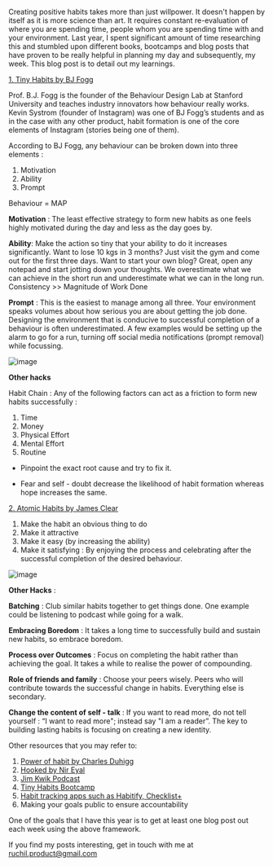  Creating positive habits takes more than just willpower. It doesn't happen by itself as it is more science than art. It requires constant re-evaluation of where you are spending time, people whom you are spending time with and your environment. Last year, I spent significant amount of time researching this and stumbled upon different books, bootcamps and blog posts that have proven to be really helpful in planning my day and subsequently, my week. This blog post is to detail out my learnings.  

[1. Tiny Habits by BJ Fogg][jekyll-tinyhabits]

  Prof. B.J. Fogg is the founder of the Behaviour Design Lab at Stanford University and teaches industry 
  innovators how behaviour really works. Kevin Systrom (founder of Instagram) was one of BJ Fogg’s 
  students and as in the case with any other product, habit formation is one of the core elements of Instagram (stories being one of them). 

  According to BJ Fogg, any behaviour can be broken down into three elements : 

  1. Motivation 
  2. Ability 
  3. Prompt 

  Behaviour = MAP


  **Motivation** :  The least effective strategy to form new habits as one feels highly motivated during the day and less as the day goes by.   
 
  **Ability**: Make the action so tiny that your ability to do it increases significantly. Want to lose 10 kgs in 3 months? Just visit the gym and come out for the first three days. Want to start your own blog? 
               Great, open any notepad and start jotting down your thoughts. We overestimate what we can achieve in the short run and underestimate what we can in the long run. Consistency >> Magnitude of Work Done

  **Prompt** : This is the easiest to manage among all three. Your environment speaks volumes about how serious you are about getting the job done. Designing the environment that is conducive to successful 
               completion of a behaviour is often underestimated. A few examples would be setting up the alarm to go for a run, turning off social media notifications (prompt removal) while focussing. 

![image](https://behaviormodel.org/wp-content/uploads/2020/08/Fogg-Behavior-Model.jpg)

**Other hacks**

Habit Chain : Any of the following factors can act as a friction to form new habits successfully : 

  1. Time 
  2. Money 
  3. Physical Effort 
  4. Mental Effort 
  5. Routine 

* Pinpoint the exact root cause and try to fix it. 

* Fear and self - doubt decrease the likelihood of habit formation whereas hope increases the same. 

[2. Atomic Habits by James Clear][jekyll-atomichabits]

1. Make the habit an obvious thing to do 
2. Make it attractive 
3. Make it easy (by increasing the ability) 
4. Make it satisfying : By enjoying the process and celebrating after the successful completion of the desired behaviour. 
    

![image](https://expertprogrammanagement.com/wp-content/uploads/2018/11/Atomic-Habits_-Plateau-of-Latent-Potential.png)


**Other Hacks** : 

**Batching** : Club similar habits together to get things done. One example could be listening to podcast while going for a walk. 

**Embracing Boredom** : It takes a long time to successfully build and sustain new habits, so embrace boredom. 

**Process over Outcomes** : Focus on completing the habit rather than achieving the goal. It takes a while to realise the power of compounding. 

**Role of friends and family** : Choose your peers wisely. Peers who will contribute towards the successful change in habits. Everything else is secondary. 

**Change the content of self - talk** : If you want to read more, do not tell yourself : “I want to read more"; instead say "I am a reader”. The key to building lasting habits is focusing on creating a new identity. 


Other resources that you may refer to: 

1. [Power of habit by Charles Duhigg][jekyll-powerofhabit]
2. [Hooked by Nir Eyal][jekyll-hooked]
3. [Jim Kwik Podcast][jekyll-kwik]
4. [Tiny Habits Bootcamp][jekyll-bootcamp]
5. [Habit tracking apps such as Habitify, Checklist+][jekyll-apps]
6.  Making your goals public to ensure accountability

One of the goals that I have this year is to get at least one blog post out each week using the above framework. 


[jekyll-powerofhabit]: https://www.amazon.in/Power-Habit-Why-What-Change/dp/1847946240/ref=sr_1_3?crid=3OG16L8DTKU74&dchild=1&keywords=power+of+habit+charles+duhigg&qid=1610533836&sprefix=power+of+habit+Charles+%2Caps%2C289&sr=8-3

[jekyll-hooked]: https://www.amazon.in/Hooked-How-Build-Habit-Forming-Products/dp/0241184835/ref=sr_1_1?dchild=1&keywords=hooked+nir+eyal&qid=1610533881&sr=8-1

[jekyll-kwik]: https://open.spotify.com/show/7BQZHMsYPInemu2GMVSYNH

[jekyll-bootcamp]: https://www.bjfogg.com/bootcamp

[jekyll-apps]: https://www.habitify.me

[jekyll-tinyhabits]: https://www.amazon.in/dp/B07R6VQBSZ/ref=dp-kindle-redirect?_encoding=UTF8&btkr=1

[jekyll-atomichabits]: https://www.amazon.in/Atomic-Habits-James-Clear/dp/1847941834/ref=sr_1_2?dchild=1&keywords=atomic+habits&qid=1610539028&sr=8-2


If you find my posts interesting, get in touch with me at ruchil.product@gmail.com 

